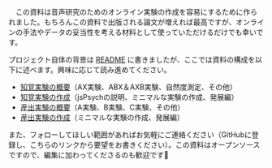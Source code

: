 　この資料は音声研究のためのオンライン実験の作成を容易にするために作られました。もちろんこの資料で出版される論文が増えれば最高ですが、オンラインの手法やデータの妥当性を考える材料として使っていただけるだけでも幸いです。

プロジェクト自体の背景は [README](https://github.com/cool-atami/online-audio-experiment) に書きましたが、ここでは資料の構成を以下に述べます。興味に応じて読み進めてください。

- [知覚実験の概要]()（AX実験、ABX＆AXB実験、自然度測定、その他）
- [知覚実験の作成]()（jsPsychの説明、ミニマルな実験の作成、発展編）
- [産出実験の概要]()（A実験、B実験、C実験、その他）
- [産出実験の作成]()（ミニマルな実験の作成、発展編）

また、フォローしてほしい範囲があればお気軽にご連絡ください（GitHubに登録し、こちらのリンクから要望をお書きください）。この資料はオープンソースですので、編集に加わってくださるのも歓迎です🤗

